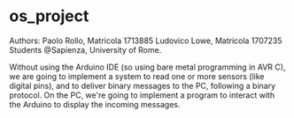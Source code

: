 # os_project

Authors:
	Paolo Rollo, Matricola 1713885
	Ludovico Lowe, Matricola 1707235
Students @Sapienza, University of Rome.

Without using the Arduino IDE (so using bare metal programming in AVR C), we are going to implement a system to read one or more sensors (like digital pins), and to deliver
binary messages to the PC, following a binary protocol. On the PC, we're going to implement a program to interact with the Arduino to display
the incoming messages.